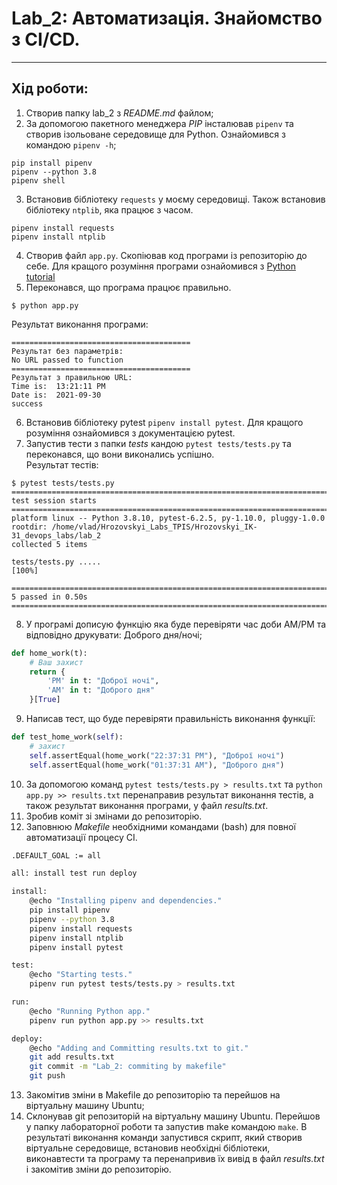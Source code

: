 # Lab_2: Автоматизація. Знайомство з CI/CD.  

****
## Хід роботи:  
1. Створив папку lab_2 з _README.md_ файлом;
2. За допомогою пакетного менеджера _PIP_ інсталював `pipenv` та створив ізольоване середовище для Python. Ознайомився з командою `pipenv -h`;
```
pip install pipenv
pipenv --python 3.8
pipenv shell
```
3. Встановив бібліотеку `requests` у моєму середовищі. Також встановив бібліотеку `ntplib`, яка працює з часом.
```
pipenv install requests
pipenv install ntplib
```
4. Створив файл `app.py`. Скопіював код програми із репозиторію до себе. Для кращого розуміння програми ознайомився з [Python tutorial](https://www.tutorialspoint.com/python/index.htm)
5. Переконався, що програма працює правильно.
```
$ python app.py
```
Результат виконання програми:
```
========================================
Результат без параметрів: 
No URL passed to function
========================================
Результат з правильною URL: 
Time is:  13:21:11 PM
Date is:  2021-09-30
success
```
6. Встановив бібліотеку pytest `pipenv install pytest`. Для кращого розуміння ознайомився з документацією pytest.
7. Запустив тести з папки _tests_ кандою `pytest tests/tests.py` та переконався, що вони виконались успішно.  
    Результат тестів:
```
$ pytest tests/tests.py
===================================================================================================== test session starts =====================================================================================================
platform linux -- Python 3.8.10, pytest-6.2.5, py-1.10.0, pluggy-1.0.0
rootdir: /home/vlad/Hrozovskyi_Labs_TPIS/Hrozovskyi_IK-31_devops_labs/lab_2
collected 5 items                                                                                                                                                                                                             

tests/tests.py .....                                                                                                                                                                                                    [100%]

====================================================================================================== 5 passed in 0.50s ======================================================================================================
```
8. У програмі дописую функцію яка буде перевіряти час доби АМ/РМ та відповідно друкувати: Доброго дня/ночі;  
```python
def home_work(t):
    # Ваш захист
    return {
        'PM' in t: "Доброї ночі",
        'AM' in t: "Доброго дня"
    }[True]
```
9. Написав тест, що буде перевіряти правильність виконання функції:
```python
def test_home_work(self):
    # захист
    self.assertEqual(home_work("22:37:31 PM"), "Доброї ночі")
    self.assertEqual(home_work("01:37:31 AM"), "Доброго дня")
```
10. За допомогою команд `pytest tests/tests.py > results.txt` та `python app.py >> results.txt` перенаправив результат виконання тестів, а також результат виконання програми, у файл _results.txt_.
11. Зробив коміт зі змінами до репозиторію.
12. Заповнюю _Makefile_ необхідними командами (bash) для повної автоматизації процесу СІ.
```bash
.DEFAULT_GOAL := all

all: install test run deploy

install:
	@echo "Installing pipenv and dependencies."
	pip install pipenv
	pipenv --python 3.8
	pipenv install requests
	pipenv install ntplib
	pipenv install pytest

test:
	@echo "Starting tests."
	pipenv run pytest tests/tests.py > results.txt

run:
	@echo "Running Python app."
	pipenv run python app.py >> results.txt

deploy:
	@echo "Adding and Committing results.txt to git."
	git add results.txt
	git commit -m "Lab_2: commiting by makefile"
	git push
```
13. Закомітив зміни в Makefile до репозиторію та перейшов на віртуальну машину Ubuntu;
14. Склонував git репозиторій на віртуальну машину Ubuntu. Перейшов у папку лабораторної роботи та запустив make командою `make`. В результаті виконання команди запустився скрипт, який створив віртуальне середовище, встановив необхідні бібліотеки, виконавтести та програму та перенапривив їх вивід в файл _results.txt_ і закомітив зміни до репозиторію.